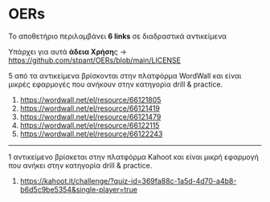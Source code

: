 # OERs

Το αποθετήριο περιλαμβάνει **6 links** σε διαδραστικά αντικείμενα

Υπάρχει για αυτά **άδεια Χρήση**ς -> https://github.com/stpant/OERs/blob/main/LICENSE

5 από τα αντικείμενα βρίσκονται στην πλατφόρμα WordWall και είναι μικρές εφαρμογές που ανήκουν στην κατηγορία drill & practice.

1. https://wordwall.net/el/resource/66121805
2. https://wordwall.net/el/resource/66121419
3. https://wordwall.net/el/resource/66121479
4. https://wordwall.net/el/resource/66122115
5. https://wordwall.net/el/resource/66122243

------------------------------------------------------------------------------------------------------------------------------

1 αντικείμενο βρίσκεται στην πλατφόρμα Kahoot και είναι μικρή εφαρμογή που ανήκει στην κατηγορία drill & practice.

1. https://kahoot.it/challenge/?quiz-id=369fa88c-1a5d-4d70-a4b8-b6d5c9be5354&single-player=true


